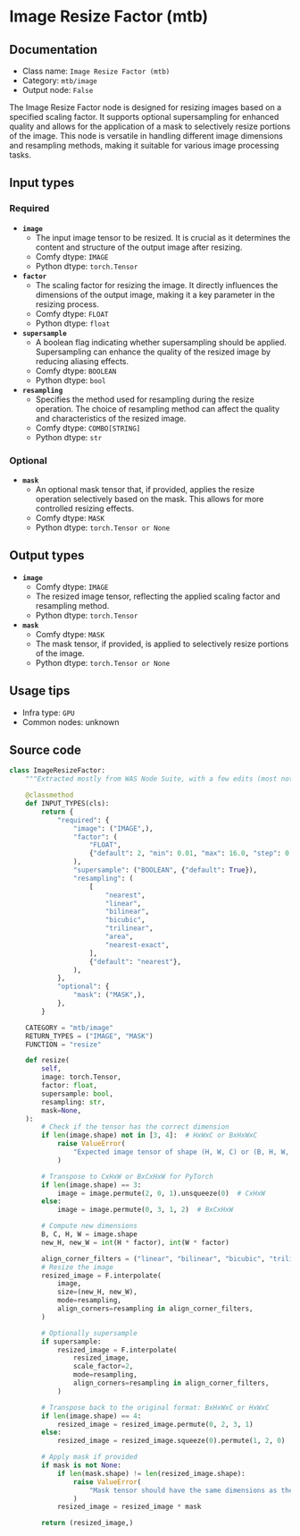 # Image Resize Factor (mtb)
## Documentation
- Class name: `Image Resize Factor (mtb)`
- Category: `mtb/image`
- Output node: `False`

The Image Resize Factor node is designed for resizing images based on a specified scaling factor. It supports optional supersampling for enhanced quality and allows for the application of a mask to selectively resize portions of the image. This node is versatile in handling different image dimensions and resampling methods, making it suitable for various image processing tasks.
## Input types
### Required
- **`image`**
    - The input image tensor to be resized. It is crucial as it determines the content and structure of the output image after resizing.
    - Comfy dtype: `IMAGE`
    - Python dtype: `torch.Tensor`
- **`factor`**
    - The scaling factor for resizing the image. It directly influences the dimensions of the output image, making it a key parameter in the resizing process.
    - Comfy dtype: `FLOAT`
    - Python dtype: `float`
- **`supersample`**
    - A boolean flag indicating whether supersampling should be applied. Supersampling can enhance the quality of the resized image by reducing aliasing effects.
    - Comfy dtype: `BOOLEAN`
    - Python dtype: `bool`
- **`resampling`**
    - Specifies the method used for resampling during the resize operation. The choice of resampling method can affect the quality and characteristics of the resized image.
    - Comfy dtype: `COMBO[STRING]`
    - Python dtype: `str`
### Optional
- **`mask`**
    - An optional mask tensor that, if provided, applies the resize operation selectively based on the mask. This allows for more controlled resizing effects.
    - Comfy dtype: `MASK`
    - Python dtype: `torch.Tensor or None`
## Output types
- **`image`**
    - Comfy dtype: `IMAGE`
    - The resized image tensor, reflecting the applied scaling factor and resampling method.
    - Python dtype: `torch.Tensor`
- **`mask`**
    - Comfy dtype: `MASK`
    - The mask tensor, if provided, is applied to selectively resize portions of the image.
    - Python dtype: `torch.Tensor or None`
## Usage tips
- Infra type: `GPU`
- Common nodes: unknown


## Source code
```python
class ImageResizeFactor:
    """Extracted mostly from WAS Node Suite, with a few edits (most notably multiple image support) and less features."""

    @classmethod
    def INPUT_TYPES(cls):
        return {
            "required": {
                "image": ("IMAGE",),
                "factor": (
                    "FLOAT",
                    {"default": 2, "min": 0.01, "max": 16.0, "step": 0.01},
                ),
                "supersample": ("BOOLEAN", {"default": True}),
                "resampling": (
                    [
                        "nearest",
                        "linear",
                        "bilinear",
                        "bicubic",
                        "trilinear",
                        "area",
                        "nearest-exact",
                    ],
                    {"default": "nearest"},
                ),
            },
            "optional": {
                "mask": ("MASK",),
            },
        }

    CATEGORY = "mtb/image"
    RETURN_TYPES = ("IMAGE", "MASK")
    FUNCTION = "resize"

    def resize(
        self,
        image: torch.Tensor,
        factor: float,
        supersample: bool,
        resampling: str,
        mask=None,
    ):
        # Check if the tensor has the correct dimension
        if len(image.shape) not in [3, 4]:  # HxWxC or BxHxWxC
            raise ValueError(
                "Expected image tensor of shape (H, W, C) or (B, H, W, C)"
            )

        # Transpose to CxHxW or BxCxHxW for PyTorch
        if len(image.shape) == 3:
            image = image.permute(2, 0, 1).unsqueeze(0)  # CxHxW
        else:
            image = image.permute(0, 3, 1, 2)  # BxCxHxW

        # Compute new dimensions
        B, C, H, W = image.shape
        new_H, new_W = int(H * factor), int(W * factor)

        align_corner_filters = ("linear", "bilinear", "bicubic", "trilinear")
        # Resize the image
        resized_image = F.interpolate(
            image,
            size=(new_H, new_W),
            mode=resampling,
            align_corners=resampling in align_corner_filters,
        )

        # Optionally supersample
        if supersample:
            resized_image = F.interpolate(
                resized_image,
                scale_factor=2,
                mode=resampling,
                align_corners=resampling in align_corner_filters,
            )

        # Transpose back to the original format: BxHxWxC or HxWxC
        if len(image.shape) == 4:
            resized_image = resized_image.permute(0, 2, 3, 1)
        else:
            resized_image = resized_image.squeeze(0).permute(1, 2, 0)

        # Apply mask if provided
        if mask is not None:
            if len(mask.shape) != len(resized_image.shape):
                raise ValueError(
                    "Mask tensor should have the same dimensions as the image tensor"
                )
            resized_image = resized_image * mask

        return (resized_image,)

```
